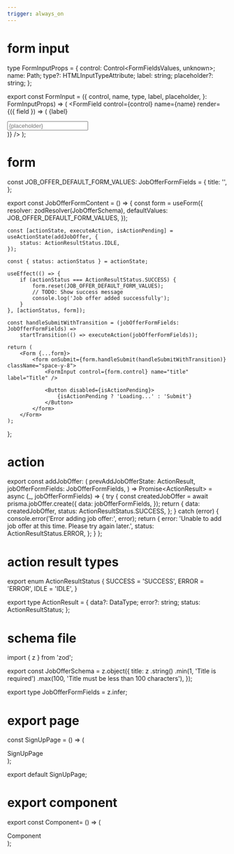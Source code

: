 ```yaml
---
trigger: always_on
---
```


# form input

type FormInputProps<FormFieldsValues extends FieldValues> = {
control: Control<FormFieldsValues, unknown>;
name: Path<FormFieldsValues>;
type?: HTMLInputTypeAttribute;
label: string;
placeholder?: string;
};

export const FormInput = <FormFieldsValues extends FieldValues>({
control,
name,
type,
label,
placeholder,
}: FormInputProps<FormFieldsValues>) => (
<FormField
control={control}
name={name}
render={({ field }) => (
<FormItem>
<FormLabel>{label}</FormLabel>
<FormControl>

<div className="relative">
<Input type={type} placeholder={placeholder} {...field} />
</div>
</FormControl>
<FormMessage />
</FormItem>
)}
/>
);

# form

const JOB_OFFER_DEFAULT_FORM_VALUES: JobOfferFormFields = {
title: '',
};

export const JobOfferFormContent = () => {
const form = useForm<JobOfferFormFields>({
resolver: zodResolver(JobOfferSchema),
defaultValues: JOB_OFFER_DEFAULT_FORM_VALUES,
});

    const [actionState, executeAction, isActionPending] = useActionState(addJobOffer, {
        status: ActionResultStatus.IDLE,
    });

    const { status: actionStatus } = actionState;

    useEffect(() => {
        if (actionStatus === ActionResultStatus.SUCCESS) {
            form.reset(JOB_OFFER_DEFAULT_FORM_VALUES);
            // TODO: Show success message
            console.log('Job offer added successfully');
        }
    }, [actionStatus, form]);

    const handleSubmitWithTransition = (jobOfferFormFields: JobOfferFormFields) =>
        startTransition(() => executeAction(jobOfferFormFields));

    return (
        <Form {...form}>
            <form onSubmit={form.handleSubmit(handleSubmitWithTransition)} className="space-y-8">
                <FormInput control={form.control} name="title" label="Title" />

                <Button disabled={isActionPending}>
                    {isActionPending ? 'Loading...' : 'Submit'}
                </Button>
            </form>
        </Form>
    );

};

# action

export const addJobOffer: (
prevAddJobOfferState: ActionResult<JobOffer>,
jobOfferFormFields: JobOfferFormFields,
) => Promise<ActionResult<JobOffer>> = async (\_, jobOfferFormFields) => {
try {
const createdJobOffer = await prisma.jobOffer.create({
data: jobOfferFormFields,
});
return {
data: createdJobOffer,
status: ActionResultStatus.SUCCESS,
};
} catch (error) {
console.error('Error adding job offer:', error);
return {
error: 'Unable to add job offer at this time. Please try again later.',
status: ActionResultStatus.ERROR,
};
}
};

# action result types

export enum ActionResultStatus {
SUCCESS = 'SUCCESS',
ERROR = 'ERROR',
IDLE = 'IDLE',
}

export type ActionResult<DataType> = {
data?: DataType;
error?: string;
status: ActionResultStatus;
};

# schema file

import { z } from 'zod';

export const JobOfferSchema = z.object({
title: z
.string()
.min(1, 'Title is required')
.max(100, 'Title must be less than 100 characters'),
});

export type JobOfferFormFields = z.infer<typeof JobOfferSchema>;

# export page

const SignUpPage = () => (

<div className="container flex h-screen w-screen flex-col items-center justify-center">
SignUpPage
</div>
);

export default SignUpPage;

# export component

export const Component= () => (

<div className="container flex h-screen w-screen flex-col items-center justify-center">
Component
</div>
);
